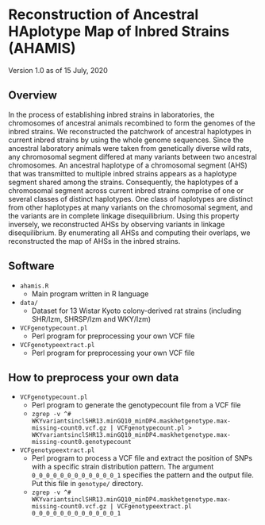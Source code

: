 # Reconstruction of Ancestral HAplotype Map of Inbred Strains (AHAMIS)

Version 1.0 as of 15 July, 2020

## Overview

In the process of establishing inbred strains in laboratories, the chromosomes of ancestral animals recombined to form the genomes of the inbred strains.  We reconstructed the patchwork of ancestral haplotypes in current inbred strains by using the whole genome sequences.  Since the ancestral laboratory animals were taken from genetically diverse wild rats, any chromosomal segment differed at many variants between two ancestral chromosomes.  An ancestral haplotype of a chromosomal segment (AHS) that was transmitted to multiple inbred strains appears as a haplotype segment shared among the strains.  Consequently, the haplotypes of a chromosomal segment across current inbred strains comprise of one or several classes of distinct haplotypes.  One class of haplotypes are distinct from other haplotypes at many variants on the chromosomal segment, and the variants are in complete linkage disequilibrium.  Using this property inversely, we reconstructed AHSs by observing variants in linkage disequilibrium.  By enumerating all AHSs and computing their overlaps, we reconstructed the map of AHSs in the inbred strains.

## Software

* `ahamis.R`
  + Main program written in R language
* `data/`
  + Dataset for 13 Wistar Kyoto colony-derived rat strains (including SHR/Izm, SHRSP/Izm and WKY/Izm)
* `VCFgenotypecount.pl`
  + Perl program for preprocessing your own VCF file
* `VCFgenotypeextract.pl`
  + Perl program for preprocessing your own VCF file

## How to preprocess your own data

* `VCFgenotypecount.pl`
  + Perl program to generate the genotypecount file from a VCF file
  + `zgrep -v ^# WKYvariantsinclSHR13.minGQ10_minDP4.maskhetgenotype.max-missing-count0.vcf.gz | VCFgenotypecount.pl > WKYvariantsinclSHR13.minGQ10_minDP4.maskhetgenotype.max-missing-count0.genotypecount`
* `VCFgenotypeextract.pl`
  + Perl program to process a VCF file and extract the position of SNPs with a specific strain distribution pattern. The argument `0_0_0_0_0_0_0_0_0_0_0_0_1` specifies the pattern and the output file. Put this file in `genotype/` directory.
  + `zgrep -v ^# WKYvariantsinclSHR13.minGQ10_minDP4.maskhetgenotype.max-missing-count0.vcf.gz | VCFgenotypeextract.pl 0_0_0_0_0_0_0_0_0_0_0_0_1`

